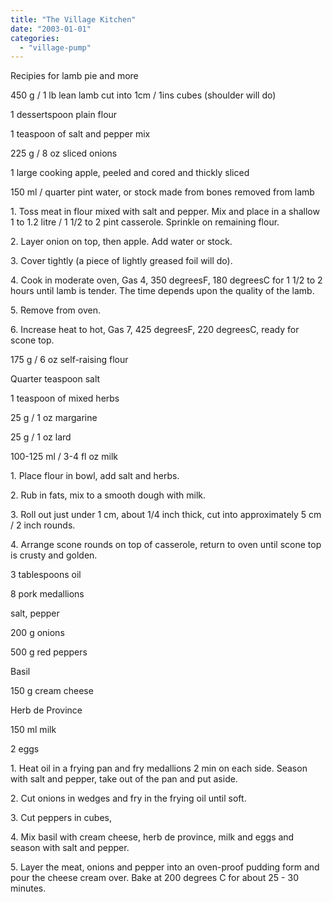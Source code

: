 ```yaml
---
title: "The Village Kitchen"
date: "2003-01-01"
categories: 
  - "village-pump"
---
```


Recipies for lamb pie and more

450 g / 1 lb lean lamb cut into 1cm / 1ins cubes (shoulder will do)

1 dessertspoon plain flour

1 teaspoon of salt and pepper mix

225 g / 8 oz sliced onions

1 large cooking apple, peeled and cored and thickly sliced

150 ml / quarter pint water, or stock made from bones removed from lamb

1\. Toss meat in flour mixed with salt and pepper. Mix and place in a shallow 1 to 1.2 litre / 1 1/2 to 2 pint casserole. Sprinkle on remaining flour.

2\. Layer onion on top, then apple. Add water or stock.

3\. Cover tightly (a piece of lightly greased foil will do).

4\. Cook in moderate oven, Gas 4, 350 degreesF, 180 degreesC for 1 1/2 to 2 hours until lamb is tender. The time depends upon the quality of the lamb.

5\. Remove from oven.

6\. Increase heat to hot, Gas 7, 425 degreesF, 220 degreesC, ready for scone top.

175 g / 6 oz self-raising flour

Quarter teaspoon salt

1 teaspoon of mixed herbs

25 g / 1 oz margarine

25 g / 1 oz lard

100-125 ml / 3-4 fl oz milk

1\. Place flour in bowl, add salt and herbs.

2\. Rub in fats, mix to a smooth dough with milk.

3\. Roll out just under 1 cm, about 1/4 inch thick, cut into approximately 5 cm / 2 inch rounds.

4\. Arrange scone rounds on top of casserole, return to oven until scone top is crusty and golden.

3 tablespoons oil

8 pork medallions

salt, pepper

200 g onions

500 g red peppers

Basil

150 g cream cheese

Herb de Province

150 ml milk

2 eggs

1\. Heat oil in a frying pan and fry medallions 2 min on each side. Season with salt and pepper, take out of the pan and put aside.

2\. Cut onions in wedges and fry in the frying oil until soft.

3\. Cut peppers in cubes,

4\. Mix basil with cream cheese, herb de province, milk and eggs and season with salt and pepper.

5\. Layer the meat, onions and pepper into an oven-proof pudding form and pour the cheese cream over. Bake at 200 degrees C for about 25 - 30 minutes.
